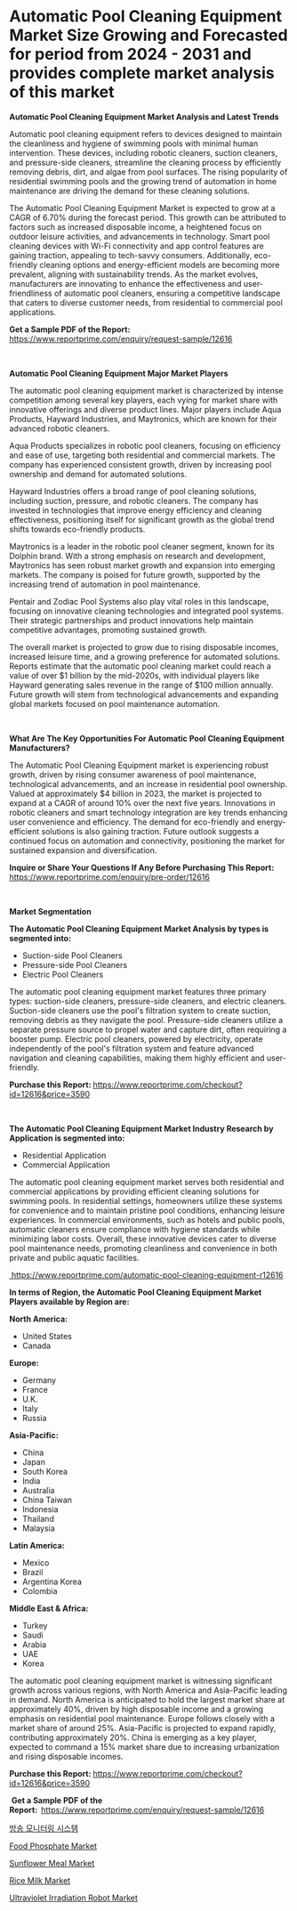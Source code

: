 <p><h1>Automatic Pool Cleaning Equipment Market Size Growing and Forecasted for period from 2024 - 2031 and provides complete market analysis of this market</h1></p><p><strong>Automatic Pool Cleaning Equipment Market Analysis and Latest Trends</strong></p>
<p><p>Automatic pool cleaning equipment refers to devices designed to maintain the cleanliness and hygiene of swimming pools with minimal human intervention. These devices, including robotic cleaners, suction cleaners, and pressure-side cleaners, streamline the cleaning process by efficiently removing debris, dirt, and algae from pool surfaces. The rising popularity of residential swimming pools and the growing trend of automation in home maintenance are driving the demand for these cleaning solutions.</p><p>The Automatic Pool Cleaning Equipment Market is expected to grow at a CAGR of 6.70% during the forecast period. This growth can be attributed to factors such as increased disposable income, a heightened focus on outdoor leisure activities, and advancements in technology. Smart pool cleaning devices with Wi-Fi connectivity and app control features are gaining traction, appealing to tech-savvy consumers. Additionally, eco-friendly cleaning options and energy-efficient models are becoming more prevalent, aligning with sustainability trends. As the market evolves, manufacturers are innovating to enhance the effectiveness and user-friendliness of automatic pool cleaners, ensuring a competitive landscape that caters to diverse customer needs, from residential to commercial pool applications.</p></p>
<p><strong>Get a Sample PDF of the Report:&nbsp;</strong> <a href="https://www.reportprime.com/enquiry/request-sample/12616">https://www.reportprime.com/enquiry/request-sample/12616</a></p>
<p>&nbsp;</p>
<p><strong>Automatic Pool Cleaning Equipment Major Market Players</strong></p>
<p><p>The automatic pool cleaning equipment market is characterized by intense competition among several key players, each vying for market share with innovative offerings and diverse product lines. Major players include Aqua Products, Hayward Industries, and Maytronics, which are known for their advanced robotic cleaners. </p><p>Aqua Products specializes in robotic pool cleaners, focusing on efficiency and ease of use, targeting both residential and commercial markets. The company has experienced consistent growth, driven by increasing pool ownership and demand for automated solutions. </p><p>Hayward Industries offers a broad range of pool cleaning solutions, including suction, pressure, and robotic cleaners. The company has invested in technologies that improve energy efficiency and cleaning effectiveness, positioning itself for significant growth as the global trend shifts towards eco-friendly products. </p><p>Maytronics is a leader in the robotic pool cleaner segment, known for its Dolphin brand. With a strong emphasis on research and development, Maytronics has seen robust market growth and expansion into emerging markets. The company is poised for future growth, supported by the increasing trend of automation in pool maintenance. </p><p>Pentair and Zodiac Pool Systems also play vital roles in this landscape, focusing on innovative cleaning technologies and integrated pool systems. Their strategic partnerships and product innovations help maintain competitive advantages, promoting sustained growth.</p><p>The overall market is projected to grow due to rising disposable incomes, increased leisure time, and a growing preference for automated solutions. Reports estimate that the automatic pool cleaning market could reach a value of over $1 billion by the mid-2020s, with individual players like Hayward generating sales revenue in the range of $100 million annually. Future growth will stem from technological advancements and expanding global markets focused on pool maintenance automation.</p></p>
<p>&nbsp;</p>
<p><strong>What Are The Key Opportunities For Automatic Pool Cleaning Equipment Manufacturers?</strong></p>
<p><p>The Automatic Pool Cleaning Equipment market is experiencing robust growth, driven by rising consumer awareness of pool maintenance, technological advancements, and an increase in residential pool ownership. Valued at approximately $4 billion in 2023, the market is projected to expand at a CAGR of around 10% over the next five years. Innovations in robotic cleaners and smart technology integration are key trends enhancing user convenience and efficiency. The demand for eco-friendly and energy-efficient solutions is also gaining traction. Future outlook suggests a continued focus on automation and connectivity, positioning the market for sustained expansion and diversification.</p></p>
<p><strong>Inquire or Share Your Questions If Any Before Purchasing This Report:</strong> <a href="https://www.reportprime.com/enquiry/pre-order/12616">https://www.reportprime.com/enquiry/pre-order/12616</a></p>
<p>&nbsp;</p>
<p><strong>Market Segmentation</strong></p>
<p><strong>The Automatic Pool Cleaning Equipment Market Analysis by types is segmented into:</strong></p>
<p><ul><li>Suction-side Pool Cleaners</li><li>Pressure-side Pool Cleaners</li><li>Electric Pool Cleaners</li></ul></p>
<p><p>The automatic pool cleaning equipment market features three primary types: suction-side cleaners, pressure-side cleaners, and electric cleaners. Suction-side cleaners use the pool's filtration system to create suction, removing debris as they navigate the pool. Pressure-side cleaners utilize a separate pressure source to propel water and capture dirt, often requiring a booster pump. Electric pool cleaners, powered by electricity, operate independently of the pool's filtration system and feature advanced navigation and cleaning capabilities, making them highly efficient and user-friendly.</p></p>
<p><strong>Purchase this Report:&nbsp;</strong><a href="https://www.reportprime.com/checkout?id=12616&price=3590">https://www.reportprime.com/checkout?id=12616&price=3590</a></p>
<p>&nbsp;</p>
<p><strong>The Automatic Pool Cleaning Equipment Market Industry Research by Application is segmented into:</strong></p>
<p><ul><li>Residential Application</li><li>Commercial Application</li></ul></p>
<p><p>The automatic pool cleaning equipment market serves both residential and commercial applications by providing efficient cleaning solutions for swimming pools. In residential settings, homeowners utilize these systems for convenience and to maintain pristine pool conditions, enhancing leisure experiences. In commercial environments, such as hotels and public pools, automatic cleaners ensure compliance with hygiene standards while minimizing labor costs. Overall, these innovative devices cater to diverse pool maintenance needs, promoting cleanliness and convenience in both private and public aquatic facilities.</p></p>
<p><a href="https://www.reportprime.com/automatic-pool-cleaning-equipment-r12616">&nbsp;https://www.reportprime.com/automatic-pool-cleaning-equipment-r12616</a></p>
<p><strong>In terms of Region, the Automatic Pool Cleaning Equipment Market Players available by Region are:</strong></p>
<p>
    <p> <strong> North America: </strong>
        <ul>
            <li>United States</li>
            <li>Canada</li>
        </ul>
        </p> 
    <p> <strong> Europe: </strong>
        <ul>
            <li>Germany</li>
            <li>France</li>
            <li>U.K.</li>
            <li>Italy</li>
            <li>Russia</li>
        </ul>
        </p> 
    <p> <strong> Asia-Pacific: </strong>
        <ul>
            <li>China</li>
            <li>Japan</li>
            <li>South Korea</li>
            <li>India</li>
            <li>Australia</li>
            <li>China Taiwan</li>
            <li>Indonesia</li>
            <li>Thailand</li>
            <li>Malaysia</li>
        </ul>
        </p> 
    <p> <strong> Latin America: </strong>
        <ul>
            <li>Mexico</li>
            <li>Brazil</li>
            <li>Argentina Korea</li>
            <li>Colombia</li>
        </ul>
        </p> 
    <p> <strong> Middle East & Africa: </strong>
        <ul>
            <li>Turkey</li>
            <li>Saudi</li>
            <li>Arabia</li>
            <li>UAE</li>
            <li>Korea</li>
        </ul>
    </p>
    </p>
<p><p>The automatic pool cleaning equipment market is witnessing significant growth across various regions, with North America and Asia-Pacific leading in demand. North America is anticipated to hold the largest market share at approximately 40%, driven by high disposable income and a growing emphasis on residential pool maintenance. Europe follows closely with a market share of around 25%. Asia-Pacific is projected to expand rapidly, contributing approximately 20%. China is emerging as a key player, expected to command a 15% market share due to increasing urbanization and rising disposable incomes.</p></p>
<p><strong>Purchase this Report: </strong><a href="https://www.reportprime.com/checkout?id=12616&price=3590">https://www.reportprime.com/checkout?id=12616&price=3590</a></p>
<p>&nbsp;<strong>Get a Sample PDF of the Report:&nbsp;&nbsp;</strong><a href="https://www.reportprime.com/enquiry/request-sample/12616">https://www.reportprime.com/enquiry/request-sample/12616</a></p>
<p><strong></strong></p>
<p><p><a href="https://medium.com/@gabrielblanda5656/%EB%B0%A9%EC%86%A1-%EB%AA%A8%EB%8B%88%ED%84%B0%EB%A7%81-%EC%8B%9C%EC%8A%A4%ED%85%9C-%EC%8B%9C%EC%9E%A5-%EC%84%B1%EC%9E%A5-%EC%8B%9C%EC%9E%A5-%EC%84%B8%EB%B6%84%ED%99%94-%EB%B0%8F-%EC%A7%80%EC%97%AD-%EB%B6%84%EC%84%9D-%EA%B8%80%EB%A1%9C%EB%B2%8C-%EC%A0%84%EB%A7%9D-2031-00dd4a20a61c">방송 모니터링 시스템</a></p><p><a href="https://medium.com/@basmakahin145/food-phosphate-market-trends-a-detailed-study-of-its-market-segmentation-and-analyzing-the-76dd3f9671e8">Food Phosphate Market</a></p><p><a href="https://www.linkedin.com/pulse/comprehensive-look-product-type-sunflower-meal-pelletssunflower-auvqe?trackingId=kRXYE8tHRS2dm44Az9xZMw%3D%3D">Sunflower Meal Market</a></p><p><a href="https://github.com/JubayerMia832/Market-Research-Report-List-1/blob/main/rice-milk-market.md">Rice Milk Market</a></p><p><a href="https://issuu.com/reportprime-2/docs/ultraviolet-irradiation-robot-marke_cd26e42121bf91">Ultraviolet Irradiation Robot Market</a></p></p>